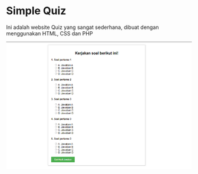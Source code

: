# Simple Quiz 

Ini adalah website Quiz yang sangat sederhana, dibuat dengan menggunakan HTML, CSS dan PHP

![alt text](image.png)